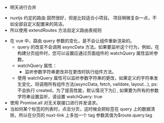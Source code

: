 - 明天进行合并

* nuxtjs 约定的路由 固然很好，但是比较适合小项目。 项目稍微复杂一点，不如全部自定义配置来的简洁。
* 所以使用 extendRoutes 方法自定义路由表规则

- 在 vue 中，路由 query 参数的变化，是不会让组件重新渲染的。
  - query 的改变不会调用 asyncData 方法。如果要监听这个行为，例如，在构建分页组件时，您可以设置应通过页面组件的 watchQuery 属性监听参数。
  - watchQuery 属性：
    - 监听参数字符串更改并在更改时执行组件方法。
  - 使用 watchQuery 属性可以监听参数字符串的更改，如果定义的字符串发生变化，将调用所有组件方法(asyncData, fetch, vaildate, layout...), ps: 不会执行 created，为了提高性能，默认情况下为[] , 如果要为所有的参数字符串设置监听，请设置 watchQuery: true
- 使用 Promise.all 对无关联接口进行并发请求。
- 当如何某个标签的列表时，点击分页，这时候会把标签在 query 上的数据清除，所以在分页的 nuxt-link 上多加一个 tag 参数其值为\$route.query.tag
